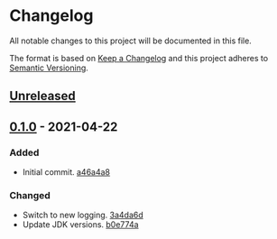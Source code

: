 # Changelog

All notable changes to this project will be documented in this file.

The format is based on [Keep a Changelog](http://keepachangelog.com/)
and this project adheres to [Semantic Versioning](http://semver.org/).

## [Unreleased](https://github.com/atomist-skills/gradle-skill/compare/0.1.0...HEAD)

## [0.1.0](https://github.com/atomist-skills/gradle-skill/tree/0.1.0) - 2021-04-22

### Added

-   Initial commit. [a46a4a8](https://github.com/atomist-skills/gradle-skill/commit/a46a4a83faebf1d2f53103e963f1c55e4562823b)

### Changed

-   Switch to new logging. [3a4da6d](https://github.com/atomist-skills/gradle-skill/commit/3a4da6d5ffdde451e60a9ff0eb39c24b5f2b9b90)
-   Update JDK versions. [b0e774a](https://github.com/atomist-skills/gradle-skill/commit/b0e774aee93250cb60f66d685504750e96cca0d4)
